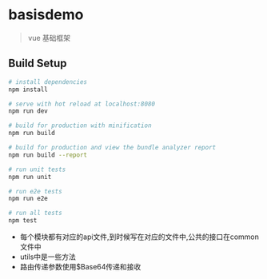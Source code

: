 # basisdemo

> vue 基础框架

## Build Setup

``` bash
# install dependencies
npm install

# serve with hot reload at localhost:8080
npm run dev

# build for production with minification
npm run build

# build for production and view the bundle analyzer report
npm run build --report

# run unit tests
npm run unit

# run e2e tests
npm run e2e

# run all tests
npm test
```
- 每个模块都有对应的api文件,到时候写在对应的文件中,公共的接口在common文件中
- utils中是一些方法
- 路由传递参数使用$Base64传递和接收
